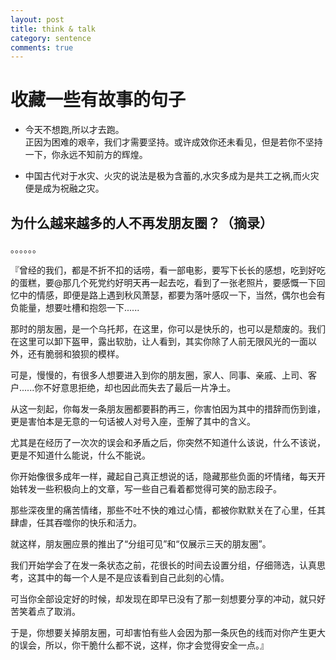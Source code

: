 ```yaml
---
layout: post
title: think & talk
category: sentence
comments: true
---
```


# 收藏一些有故事的句子
- 今天不想跑,所以才去跑。  
	正因为困难的艰辛，我们才需要坚持。或许成效你还未看见，但是若你不坚持一下，你永远不知前方的辉煌。

- 中国古代对于水灾、火灾的说法是极为含蓄的,水灾多成为是共工之祸,而火灾便是成为祝融之灾。

## 为什么越来越多的人不再发朋友圈？（摘录）
。。。。。。

『曾经的我们，都是不折不扣的话唠，看一部电影，要写下长长的感想，吃到好吃的蛋糕，要@那几个死党约好明天再一起去吃，看到了一张老照片，要感慨一下回忆中的情感，即便是路上遇到秋风萧瑟，都要为落叶感叹一下，当然，偶尔也会有负能量，想要吐槽和抱怨一下......
 
那时的朋友圈，是一个乌托邦，在这里，你可以是快乐的，也可以是颓废的。我们在这里可以卸下盔甲，露出软肋，让人看到，其实你除了人前无限风光的一面以外，还有脆弱和狼狈的模样。
 
可是，慢慢的，有很多人想要进入到你的朋友圈，家人、同事、亲戚、上司、客户......你不好意思拒绝，却也因此而失去了最后一片净土。
 
从这一刻起，你每发一条朋友圈都要斟酌再三，你害怕因为其中的措辞而伤到谁，更是害怕本是无意的一句话被人对号入座，歪解了其中的含义。
 
尤其是在经历了一次次的误会和矛盾之后，你突然不知道什么该说，什么不该说，更是不知道什么能说，什么不能说。
 
你开始像很多成年一样，藏起自己真正想说的话，隐藏那些负面的坏情绪，每天开始转发一些积极向上的文章，写一些自己看着都觉得可笑的励志段子。
 
那些深夜里的痛苦情绪，那些不吐不快的难过心情，都被你默默关在了心里，任其肆虐，任其吞噬你的快乐和活力。
 
就这样，朋友圈应景的推出了“分组可见”和“仅展示三天的朋友圈”。
 
我们开始学会了在发一条状态之前，花很长的时间去设置分组，仔细筛选，认真思考，这其中的每一个人是不是应该看到自己此刻的心情。
 
可当你全部设定好的时候，却发现在即早已没有了那一刻想要分享的冲动，就只好苦笑着点了取消。
 
于是，你想要关掉朋友圈，可却害怕有些人会因为那一条灰色的线而对你产生更大的误会，所以，你干脆什么都不说，这样，你才会觉得安全一点。』

